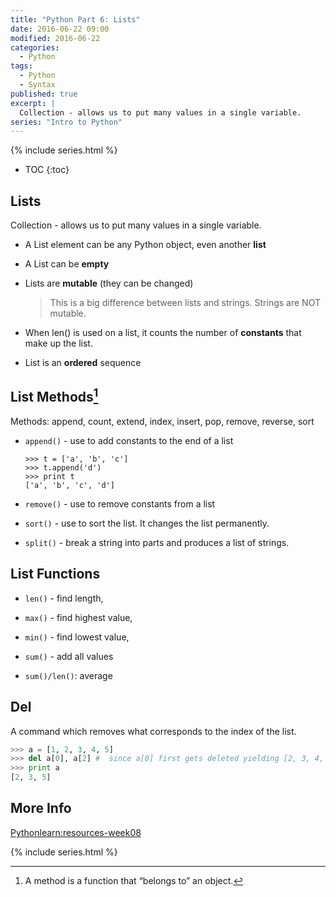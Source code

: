 ```yaml
---
title: "Python Part 6: Lists"
date: 2016-06-22 09:00
modified: 2016-06-22
categories:
  - Python
tags:
  - Python
  - Syntax
published: true
excerpt: |
  Collection - allows us to put many values in a single variable.  
series: "Intro to Python"	
---
```

{% include series.html %}

* TOC
{:toc}

## Lists

Collection - allows us to put many values in a single variable.

* A List element can be any Python object, even another **list**


* A List can be **empty**


* Lists are **mutable** (they can be changed)

  >  This is a big difference between lists and strings.  Strings are NOT mutable.

* When len() is used on a list, it counts the number of **constants** that make up the list.

* List is an **ordered** sequence

## List Methods[^1]

Methods: append, count, extend, index, insert, pop, remove, reverse, sort 

* `append()` - use to add constants to the end of a list 

  ```
  >>> t = ['a', 'b', 'c']
  >>> t.append('d')
  >>> print t
  ['a', 'b', 'c', 'd']
  ```

* `remove()` - use to remove constants from a list  
* `sort()` - use to sort the list. It changes the list permanently.
* `split()` - break a string into parts and produces a list of strings.  

##  List Functions

* `len()` - find length, 


* `max()` - find highest value, 


* `min()` - find lowest value, 


* `sum()` - add all values


* `sum()/len()`: average 

## Del

A command which removes what corresponds to the index of the list.

```python
>>> a = [1, 2, 3, 4, 5]
>>> del a[0], a[2] #  since a[0] first gets deleted yielding [2, 3, 4, 5], then since the 2-element of [2, 3, 4, 5] is 4, 4 gets deleted.
>>> print a
[2, 3, 5]
```

## More Info

[Pythonlearn:resources-week08](https://share.coursera.org/wiki/index.php/Pythonlearn:resources-week08)

[^1]: A method is a function that “belongs to” an object.

{% include series.html %}
